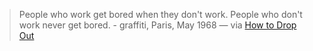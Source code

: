 

> People who work get bored when they don't work.
People who don't work never get bored. - graffiti, Paris, May 1968 — via [How to Drop Out](https://ranprieur.com/essays/dropout.html)
